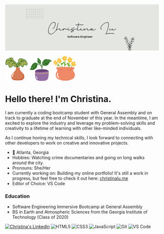 ![Personal Github Banner](bannerwhite.png)

<img src="plant1.png" alt="plant cartoon" width="75"/> <img src="plant2.png" alt="plant cartoon" width="75"> <img src="plant3.png" alt="plant cartoon" width="75">

# Hello there! I'm Christina.

I am currently a coding bootcamp student with General Assembly and on track to graduate at the end of November of this year. In the meantime, I am excited to explore the industry and leverage my problem-solving skills and creativity to a lifetime of learning with other like-minded individuals.

As I continue honing my technical skills, I look forward to connecting with other developers to work on creative and innovative projects.

- 📍 Atlanta, Georgia
- Hobbies: Watching crime documentaries and going on long walks around the city.
- Pronouns: She/Her
- Currently working on: Building my online portfolio! It's still a work in progress, but feel free to check it out here: [christinalu.me](https://christinalu.me/)
- Editor of Choice: VS Code 

### Education 

- Software Engineering Immersive Bootcamp at General Assembly 
- BS in Earth and Atmospheric Sciences from the Georgia Institute of Technology (Class of 2020)

[![Christina's LinkedIn](https://img.shields.io/badge/-christina-blue?style=flat-square&logo=Linkedin&logoColor=white&link=https://www.linkedin.com/in/christinalu3799)](https://www.linkedin.com/in/christinalu3799/)
![HTML5](https://img.shields.io/badge/-HTML5-%23E44D27?style=flat-square&logo=html5&logoColor=ffffff)
![CSS3](https://img.shields.io/badge/-CSS3-%231572B6?style=flat-square&logo=css3)
![JavaScript](https://img.shields.io/badge/-JavaScript-%23F7DF1C?style=flat-square&logo=javascript&logoColor=000000&labelColor=%23F7DF1C&color=%23FFCE5A)
![Git](https://img.shields.io/badge/-Git-%23F05032?style=flat-square&logo=git&logoColor=%23ffffff)
![VS Code](https://img.shields.io/badge/-VSCode-%23007ACC?style=flat-square&logo=visual-studio-code)
